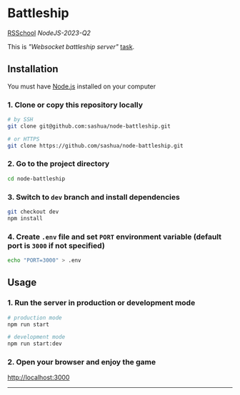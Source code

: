 # Battleship

[RSSchool](https://rs.school) _NodeJS-2023-Q2_

This is _"Websocket battleship server"_ [task](https://github.com/AlreadyBored/nodejs-assignments/blob/main/assignments/battleship/assignment.md).

## Installation

You must have [Node.js](https://nodejs.org/en/download) installed on your computer

### 1. Clone or copy this repository locally

```sh
# by SSH
git clone git@github.com:sashua/node-battleship.git

# or HTTPS
git clone https://github.com/sashua/node-battleship.git
```

### 2. Go to the project directory

```sh
cd node-battleship
```

### 3. Switch to `dev` branch and install dependencies

```sh
git checkout dev
npm install
```

### 4. Create `.env` file and set `PORT` environment variable (default port is `3000` if not specified)

```sh
echo "PORT=3000" > .env
```

## Usage

### 1. Run the server in production or development mode

```sh
# production mode
npm run start

# development mode
npm run start:dev
```

### 2. Open your browser and enjoy the game

[http://localhost:3000](http://localhost:3000)

---

